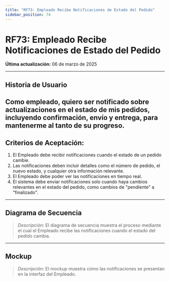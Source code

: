 ```yaml
---
title: "RF73: Empleado Recibe Notificaciones de Estado del Pedido"  
sidebar_position: 74
---
```


# RF73: Empleado Recibe Notificaciones de Estado del Pedido  

**Última actualización:** 06 de marzo de 2025  

---

## Historia de Usuario  

Como empleado, quiero ser notificado sobre actualizaciones en el estado de mis pedidos, incluyendo confirmación, envío y entrega, para mantenerme al tanto de su progreso.
---

## **Criterios de Aceptación:**  

1. El Empleado debe recibir notificaciones cuando el estado de un pedido cambie.  
2. Las notificaciones deben incluir detalles como el número de pedido, el nuevo estado, y cualquier otra información relevante.  
3. El Empleado debe poder ver las notificaciones en tiempo real.  
4. El sistema debe enviar notificaciones solo cuando haya cambios relevantes en el estado del pedido, como cambios de "pendiente" a "finalizado".  

---

## **Diagrama de Secuencia**  

> *Descripción*: El diagrama de secuencia muestra el proceso mediante el cual el Empleado recibe las notificaciones cuando el estado del pedido cambia.  

---

## **Mockup**  

> *Descripción*: El mockup muestra cómo las notificaciones se presentan en la interfaz del Empleado.  
